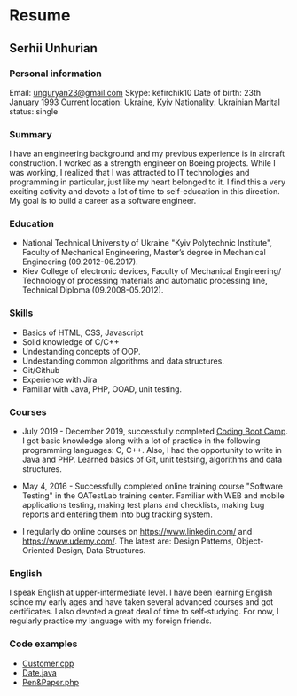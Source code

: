# Resume
## Serhii Unhurian 

### Personal information

Email: unguryan23@gmail.com
Skype: kefirchik10
Date of birth: 23th January 1993
Current location: Ukraine, Kyiv
Nationality: Ukrainian
Marital status: single

### Summary

I have an engineering background and my previous experience is in aircraft construction. I worked as a strength engineer on Boeing projects. While I was working, I realized that I was attracted to IT technologies and programming in particular, just like my heart belonged to it. I find this a very exciting activity and devote a lot of time to self-education in this direction. My goal is to build a career as a software engineer.

### Education

* National Technical University of Ukraine "Kyiv Polytechnic Institute", Faculty of Mechanical Engineering, Master’s degree in Mechanical Engineering (09.2012-06.2017).
* Kiev College of electronic devices, Faculty of Mechanical Engineering/ Technology of processing materials and automatic processing line, Technical Diploma (09.2008-05.2012).

### Skills

* Basics of HTML, CSS, Javascript
* Solid knowledge of C/C++
* Undestanding concepts of OOP.
* Undestanding common algorithms and data structures.
* Git/Github
* Experience with Jira
* Familiar with Java, PHP, OOAD, unit testing.

### Courses

* July 2019 - December 2019, successfully completed [Coding Boot Camp](https://devclub.com/what/bootcamp). I got basic knowledge along with a lot of practice in the following programming languages: C, C++. Also, I had the opportunity to write in Java and PHP. Learned basics of Git, unit testsing, algorithms and data structures.

*	May 4, 2016 - Successfully completed online training course "Software Testing"  in the QATestLab training center. Familiar with WEB and mobile applications testing, making test plans and checklists, making bug reports and entering them into bug tracking system.

* I regularly do online courses on https://www.linkedin.com/ and https://www.udemy.com/.
The latest are: Design Patterns, Object-Oriented Design, Data Structures.

### English

I speak English at upper-intermediate level. I have been learning English scince my early ages and have taken several advanced courses and got certificates. I also devoted a great deal of time to self-studying. For now, I regularly practice my language with my foreign friends.

### Code examples
- [Customer.cpp](https://gist.github.com/SerhiiUnhurian/d7b891523e0ae6ebc701aaab5cb4118c)
- [Date.java](https://gist.github.com/SerhiiUnhurian/981fbcbc71306c927ecb50e7ce6afbef)
- [Pen&Paper.php](https://gist.github.com/SerhiiUnhurian/7c0382c228766d44f7e69ade47744441)
